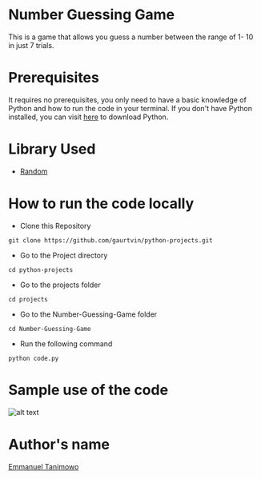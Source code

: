 # Number Guessing Game

This is a game that allows you guess a number between the range of 1- 10 in just 7 trials.

# Prerequisites

It requires no prerequisites, you only need to have a basic knowledge of Python and how to run the code in your terminal. If you don't have Python installed, you can visit [here](https://www.python.org/downloads/) to download Python.

# Library Used

* [Random](https://docs.python.org/3/library/random.html)

# How to run the code locally

- Clone this Repository

```
git clone https://github.com/gaurtvin/python-projects.git
```

- Go to the Project directory

```
cd python-projects
```

- Go to the projects folder

```
cd projects
```

- Go to the Number-Guessing-Game folder

```
cd Number-Guessing-Game
```

- Run the following command

```
python code.py
```

# Sample use of the code

![alt text](https://github.com/Mannuel25/python-projects/blob/master/projects/Number-Guessing-Game/script_screenshot.png)


# Author's name

[Emmanuel Tanimowo](https://github.com/Mannuel25)